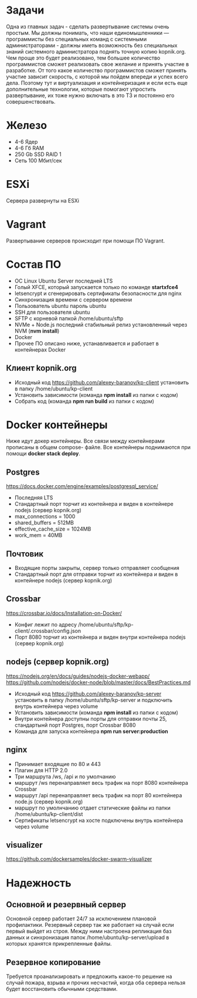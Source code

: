 # Задачи
Одна из главных задач - сделать развертывание системы очень простым. Мы должны понимать, что наши единомышленники — программисты без специальных команд с системными администраторами - должны иметь возможность без специальных знаний системного администратора поднять точную копию kopnik.org. Чем проще это будет реализовано, тем большее количество программистов сможет реализовать свое желание и принять участие в разработке. От того какое количество программистов сможет принять участие зависит скорость, с которой мы пойдем впереди и успех всего дела. Поэтому тут и виртуализация и контейнеризация и если есть еще дополнительные технологии, которые помогают упростить развертывание, их тоже нужно включать в это ТЗ и постоянно его совершенствовать.
# Железо
- 4-6 Ядер
- 4-6 Гб RAM
- 250 Gb SSD RAID 1
- Сеть 100 Мбит/сек  
# ESXi
Сервера развернуты на ESXi
# Vagrant
Развертывание серверов происходит при помощи ПО Vagrant. 
# Состав ПО
- OC Linux Ubuntu Server последней LTS
- Голый XFCE, который запускается только по команде **startxfce4**
- letsencrypt и сгенерировать сертификаты безопасности для nginx
- Синхронизация времени с сервером времени
- Пользователь ubuntu пароль ubuntu
- SSH для пользователя ubuntu
- SFTP с корневой папкой /home/ubuntu/sftp
- NVMe + Node.js последний стабильный релиз установленный через NVM (**nvm install**)
- Docker
- Прочее ПО описано ниже, устанавливается и работает в контейнерах Docker
## Клиент kopnik.org 
- Исходный код https://github.com/alexey-baranov/kp-сlient установить в папку /home/ubuntu/kp-client
- Установить зависимости (команда **npm install** из папки с кодом)
- Собрать код (команда **npm run build** из папки с кодом)
# Docker контейнеры
Ниже идут докер контейнеры. Все связи между контейнерами прописаны в общем compose- файле. Всe контейнеры поднимаются при помощи **docker stack deploy**. 
## Postgres
https://docs.docker.com/engine/examples/postgresql_service/
- Последняя LTS 
- Стандартный порт торчит из контейнера  и виден в контейнере nodejs (сервер kopnik.org)
- max_connections = 1000
- shared_buffers = 512MB
- effective_cache_size = 1024MB
- work_mem = 40MB
## Почтовик
- Входящие порты закрыты, сервер только отправляет сообщения
- Стандартный порт для отправки торчит из контейнера и виден в контейнере nodejs (сервер kopnik.org)
## Crossbar
https://crossbar.io/docs/Installation-on-Docker/
- Конфиг лежит по адресу /home/ubuntu/sftp/kp-client/.crossbar/config.json 
- Порт 8080 торчит из контейнера и виден внутри контейнера nodejs (сервер kopnik.org)
## nodejs (сервер kopnik.org)
https://nodejs.org/en/docs/guides/nodejs-docker-webapp/
https://github.com/nodejs/docker-node/blob/master/docs/BestPractices.md
- Исходный код https://github.com/alexey-baranov/kp-server установить в папку /home/ubuntu/sftp/kp-server и подключить внутрь контейнера через volume 
- Установить зависимости (команда **npm install** из папки с кодом)
- Внутри контейнера доступны порты для отправки почты 25, стандартынй порт Postgres, порт Crossbar 8080
- Команда для запуска контейнера **npm run server:production**
## nginx
- Принимает входящие по 80 и 443 
- Плагин для HTTP 2.0
- Три маршрута /ws, /api и по умолчанию
- маршрут /ws перенаправляет весь трафик на порт 8080 контейнера Crossbar
- маршрут /api перенаправляет весь трафик на порт 80 контейнера node.js (сервер kopnik.org)
- маршрут по умолнчанию отдает статические файлы из папки /home/ubuntu/kp-client/dist
- Сертификаты letsencrypt на хосте подключены внутрь контейнера через volume
## visualizer
https://github.com/dockersamples/docker-swarm-visualizer
# Надежность
## Основной и резервный сервер
Основной сервер работает 24/7 за исключением плановой профилактики. Резервный сервер так же работает на случай если первый выйдет из строя. 
Между ними настроена репликация баз данных и синхронизация папок /home/ubuntu/kp-server/upload в которых хранятся прикрепленные файлы.
## Резервное копирование
Требуется проанализировать и предложить какое-то решение на случай пожара, взрыва и прочих несчастий, когда оба сервера нельзя будет восстановить обычными средствами.